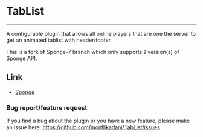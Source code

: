 # TabList

***

A configurable plugin that allows all online players that are one the server to get an animated tablist with header/footer.

This is a fork of Sponge-7 branch which only supports `8` version(s) of Sponge API.

## Link
* [Sponge](https://ore.spongepowered.org/montlikadani/%5BAnimated-Tab%5D---TabList)

### Bug report/feature request
If you find a bug about the plugin or you have a new feature, please make an issue here: https://github.com/montlikadani/TabList/issues
